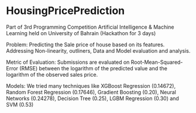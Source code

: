 # HousingPricePrediction
Part of 3rd Programming Competition Artificial Intelligence &amp; Machine Learning held on University of Bahrain (Hackathon for 3 days)

Problem:
Predicting the Sale price of house based on its features. Addressing Non-linearity, outliners, Data and Model evaluation and analysis.

Metric of Evaluation:
Submissions are evaluated on Root-Mean-Squared-Error (RMSE) between the logarithm of the predicted value and the logarithm of the observed sales price. 

Models:
We tried many techniques like XGBoost Regression (0.14672), Random Forest Regression (0.17646),
Gradient Boosting (0.20), Neural Networks (0.24278), Decision Tree (0.25), LGBM Regression (0.30) and SVM (0.53) 
